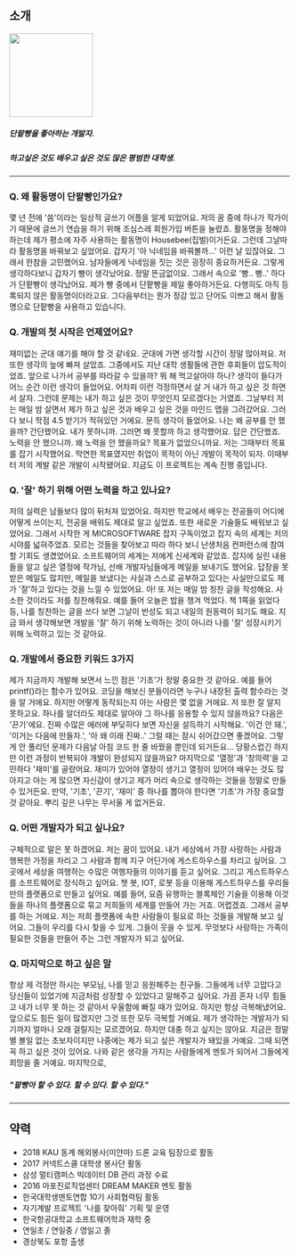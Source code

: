 ## 소개

<img src="http://Danpatpang.github.io/assets/img/me.jpg" width="150" height="150">

##### 단팥빵을 좋아하는 개발자.
##### 하고싶은 것도 배우고 싶은 것도 많은 평범한 대학생.

_ _ _ 

### Q. 왜 활동명이 단팥빵인가요?

몇 년 전에 '씀'이라는 일상적 글쓰기 어플을 알게 되었어요. 저의 꿈 중에 하나가 작가이기 때문에 글쓰기 연습을 하기 위해 조심스레 회원가입 버튼을 눌렸죠. 활동명을 정해야 하는데 제가 평소에 자주 사용하는 활동명이 Housebee(집벌)이거든요. 그런데 그날따라 활동명을 바꿔보고 싶었어요. 갑자기 '아 닉네임을 바꿔볼까...' 이런 날 있잖아요. 그래서 한참을 고민했어요. 남자들에게 닉네임을 짓는 것은 굉장히 중요하거든요. 그렇게 생각하다보니 갑자기 빵이 생각났어요. 정말 뜬금없이요. 그래서 속으로 '빵.. 빵..' 하다가 단팥빵이 생각났어요. 제가 빵 중에서 단팥빵을 제일 좋아하거든요. 다행히도 아직 등록되지 않은 활동명이더라고요. 그다음부터는 뭔가 정감 있고 단어도 이쁘고 해서 활동명으로 단팥빵을 사용하고 있습니다.

### Q. 개발의 첫 시작은 언제였어요?

재미없는 군대 얘기를 해야 할 것 같네요. 군대에 가면 생각할 시간이 정말 많아져요. 저 또한 생각의 늪에 빠져 살았죠. 그중에서도 지난 대학 생활들에 관한 후회들이 압도적이었죠. 앞으로 나가서 공부를 따라갈 수 있을까? 뭐 해 먹고살아야 하나? 생각이 들다가 어느 순간 이런 생각이 들었어요. 어차피 이런 걱정하면서 살 거 내가 하고 싶은 것 하면서 살자. 그런데 문제는 내가 하고 싶은 것이 무엇인지 모르겠다는 거였죠. 그날부터 저는 매일 밤 살면서 제가 하고 싶은 것과 배우고 싶은 것을 마인드 맵을 그려갔어요. 그러다 보니 학점 4.5 받기가 적혀있던 거에요. 문득 생각이 들었어요. 나는 왜 공부를 안 했을까? 간단했어요. 내가 못하니까. 그러면 왜 못할까 하고 생각했어요. 답은 간단했죠. 노력을 안 했으니까. 왜 노력을 안 했을까요? 목표가 없었으니까요. 저는 그때부터 목표를 잡기 시작했어요. 막연한 목표였지만 취업이 목적이 아닌 개발이 목적이 되자. 이때부터 저의 계발 같은 개발이 시작됐어요. 지금도 이 프로젝트는 계속 진행 중입니다.

### Q. '잘' 하기 위해 어떤 노력을 하고 있나요?

저의 실력은 남들보다 많이 뒤처져 있었어요. 하지만 학교에서 배우는 전공들이 어디에 어떻게 쓰이는지, 전공을 배워도 제대로 알고 싶었죠. 또한 새로운 기술들도 배워보고 싶었어요. 그래서 시작한 게 MICROSOFTWARE 잡지 구독이었고 잡지 속의 세계는 저의 시야를 넓혀주었죠. 모르는 것들을 찾아보고 따라 하다 보니 난생처음 컨퍼런스에 참여할 기회도 생겼었어요. 소프트웨어의 세계는 저에게 신세계와 같았죠. 잡지에 실린 내용들을 알고 싶은 열정에 작가님, 선배 개발자님들에게 메일을 보내기도 했어요. 답장을 못 받은 메일도 많지만, 메일을 보냈다는 사실과 스스로 공부하고 있다는 사실만으로도 제가 '잘'하고 있다는 것을 느낄 수 있었어요. 아! 또 저는 매일 밤 칭찬 글을 작성해요. 사소한 것이라도 저를 칭찬해줘요. 예를 들어 오늘은 밥을 챙겨 먹었다. 책 1쪽을 읽었다 등, 나를 칭찬하는 글을 쓰다 보면 그날이 반성도 되고 내일의 원동력이 되기도 해요. 지금 와서 생각해보면 개발을 '잘' 하기 위해 노력하는 것이 아니라 나를 '잘' 성장시키기 위해 노력하고 있는 것 같아요.

### Q. 개발에서 중요한 키워드 3가지

 제가 지금까지 개발해 보면서 느낀 점은 '기초'가 정말 중요한 것 같아요. 예를 들어 printf()라는 함수가 있어요. 코딩을 해보신 분들이라면 누구나 내장된 출력 함수라는 것을 알 거에요. 하지만 어떻게 동작되는지 아는 사람은 몇 없을 거에요. 저 또한 잘 알지 못하고요. 하나를 알더라도 제대로 알아야 그 하나를 응용할 수 있지 않을까요? 다음은 '끈기'에요. 진짜 수많은 에러에 부딪히다 보면 자신을 설득하기 시작해요. '이건 안 돼.', '이거는 다음에 만들자.', '아 왜 이래 진짜..' 그럴 때는 잠시 쉬어갔으면 좋겠어요. 그렇게 안 풀리던 문제가 다음날 아침 코드 한 줄 바꿨을 뿐인데 되거든요... 당황스럽긴 하지만 이런 과정이 반복되야 개발이 완성되지 않을까요? 마지막으로 '열정'과 '창의력'을 고민하다 '재미'를 골랐어요. 재미가 있어야 열정이 생기고 열정이 있어야 배우는 것도 많아지고 아는 게 많으면 자신감이 생기고 제가 머리 속으로 생각하는 것들을 정말로 만들 수 있거든요. 만약, '기초', '끈기', '재미' 중 하나를 뽑아야 한다면 '기초'가 가장 중요할 것 같아요. 뿌리 깊은 나무는 무서울 게 없거든요.

### Q. 어떤 개발자가 되고 싶나요?

구체적으로 말은 못 하겠어요. 저는 꿈이 있어요. 내가 세상에서 가장 사랑하는 사람과 행복한 가정을 차리고 그 사람과 함께 지구 어딘가에 게스트하우스를 차리고 싶어요. 그곳에서 세상을 여행하는 수많은 여행자들의 이야기를 듣고 싶어요. 그리고 게스트하우스를 소프트웨어로 장식하고 싶어요. 챗 봇, IOT, 로봇 등을 이용해 게스트하우스를 우리들만의 플랫폼으로 만들고 싶어요. 예를 들어, 요즘 유행하는 블록체인 기술을 이용해 이것들을 하나의 플랫폼으로 묶고 저희들의 세계를 만들어 가는 거죠. 어렵겠죠. 그래서 공부를 하는 거에요. 저는 저희 플랫폼에 속한 사람들이 필요로 하는 것들을 개발해 보고 싶어요. 그들이 우리를 다시 찾을 수 있게. 그들이 웃을 수 있게. 무엇보다 사랑하는 가족이 필요한 것들을 만들어 주는 그런 개발자가 되고 싶어요.

### Q. 마지막으로 하고 싶은 말

항상 제 걱정만 하시는 부모님, 나를 믿고 응원해주는 친구들. 그들에게 너무 고맙다고 당신들이 있었기에 지금처럼 성장할 수 있었다고 말해주고 싶어요. 가끔 혼자 너무 힘들고 내가 너무 못 하는 것 같아서 우울함에 빠질 때가 있어요. 하지만 항상 극복해냈어요. 앞으로도 힘든 일이 많겠지만 그것 또한 모두 극복할 거예요. 제가 생각하는 개발자가 되기까지 얼마나 오래 걸릴지는 모르겠어요. 하지만 대충 하고 싶지는 않아요. 지금은 정말 별 볼일 없는 초보자이지만 나중에는 제가 되고 싶은 개발자가 돼있을 거예요. 그때 되면 꼭 하고 싶은 것이 있어요. 나와 같은 생각을 가지는 사람들에게 멘토가 되어서 그들에게 희망을 줄 거예요. 마지막으로,
##### "팥빵아 할 수 있다. 할 수 있다. 할 수 있다."

_ _ _

## 약력

+ 2018 KAU 동계 해외봉사(미얀마) 드론 교육 팀장으로 활동
+ 2017 커넥트스쿨 대학생 봉사단 활동
+ 삼성 멀티캠퍼스 빅데이터 DB 관리 과정 수료
+ 2016 마포진로직업센터 DREAM MAKER 멘토 활동
+ 한국대학생멘토연합 10기 사회협력팀 활동
+ 자기계발 프로젝트 '나를 찾아줘' 기획 및 운영
+ 한국항공대학교 소프트웨어학과 재학 중
+ 연일초 / 연일중 / 영일고 졸
+ 경상북도 포항 출생
